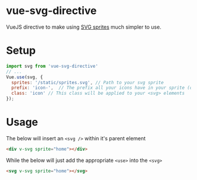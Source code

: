 # vue-svg-directive
VueJS directive to make using [SVG sprites](https://icomoon.io/app/) much simpler to use.

# Setup
```javascript
import svg from 'vue-svg-directive'
// ...
Vue.use(svg, {
  sprites: '/static/sprites.svg', // Path to your svg sprite
  prefix: 'icon-',  // The prefix all your icons have in your sprite (optional)
  class: 'icon' // This class will be applied to your <svg> elements
});
```

# Usage
The below will insert an ```<svg />``` within it's parent element

```html
<div v-svg sprite="home"></div>
```

While the below will just add the appropriate `<use>` into the `<svg>`

```html
<svg v-svg sprite="home"></svg>
```
